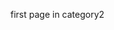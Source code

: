 <!-- ---
title: first page in category2
date: 2016-12-15
tags:
 - tag3
categories: 
 - category2
--- -->

first page in category2